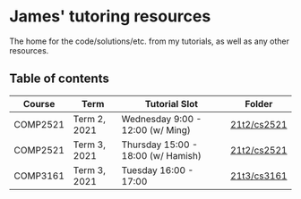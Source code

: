# James' tutoring resources
The home for the code/solutions/etc. from my tutorials, as well as any other resources.

## Table of contents
| Course |    Term    |          Tutorial Slot           |                                  Folder                                     |
|--------|------------|----------------------------------|-----------------------------------------------------------------------------|
|COMP2521|Term 2, 2021| Wednesday 9:00 - 12:00 (w/ Ming) |[21t2/cs2521](https://github.com/jedavidson/tutoring/tree/master/21t2/cs2521)|
|COMP2521|Term 3, 2021|Thursday 15:00 - 18:00 (w/ Hamish)|[21t2/cs2521](https://github.com/jedavidson/tutoring/tree/master/21t3/cs2521)|
|COMP3161|Term 3, 2021|      Tuesday 16:00 - 17:00       |[21t3/cs3161](https://github.com/jedavidson/tutoring/tree/master/21t3/cs3161)|
